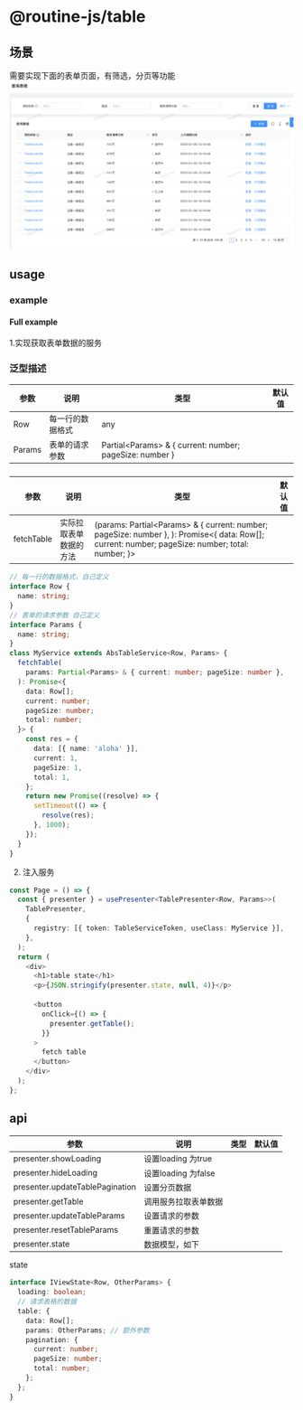 # @routine-js/table

## 场景
需要实现下面的表单页面，有筛选，分页等功能
![image](../../public/table.png)

## usage 
### example

<code src="../demos/table/index.tsx"></code>
#### Full example
<code src="../demos/table/antdTable.tsx"></code>

1.实现获取表单数据的服务

### 泛型描述
| 参数       | 说明                                             | 类型 | 默认值 |
| ---------- | ------------------------------------------------ | ---- | ------ |
| Row | 每一行的数据格式 | any   |        |
| Params  | 表单的请求参数               |Partial\<Params\> & { current: number; pageSize: number }   |        |

### 
| 参数       | 说明                                             | 类型 | 默认值 |
| ---------- | ------------------------------------------------ | ---- | ------ |
| fetchTable | 实际拉取表单数据的方法 | (params: Partial\<Params\> & { current: number; pageSize: number }, ): Promise\<{   data: Row[];   current: number;   pageSize: number;   total: number; }\>   |        |

```typescript
// 每一行的数据格式，自己定义
interface Row {
  name: string;
}
// 表单的请求参数 自己定义
interface Params {
  name: string;
}
class MyService extends AbsTableService<Row, Params> {
  fetchTable(
    params: Partial<Params> & { current: number; pageSize: number },
  ): Promise<{
    data: Row[];
    current: number;
    pageSize: number;
    total: number;
  }> {
    const res = {
      data: [{ name: 'aloha' }],
      current: 1,
      pageSize: 1,
      total: 1,
    };
    return new Promise((resolve) => {
      setTimeout(() => {
        resolve(res);
      }, 1000);
    });
  }
}
```

2. 注入服务
```typescript
const Page = () => {
  const { presenter } = usePresenter<TablePresenter<Row, Params>>(
    TablePresenter,
    {
      registry: [{ token: TableServiceToken, useClass: MyService }],
    },
  );
  return (
    <div>
      <h1>table state</h1>
      <p>{JSON.stringify(presenter.state, null, 4)}</p>

      <button
        onClick={() => {
          presenter.getTable();
        }}
      >
        fetch table
      </button>
    </div>
  );
};
```
## api

| 参数       | 说明                                             | 类型 | 默认值 |
| ---------- | ------------------------------------------------ | ---- | ------ |
| presenter.showLoading | 设置loading 为true   |     |        |
| presenter.hideLoading  | 设置loading 为false                |   |        |
| presenter.updateTablePagination  | 设置分页数据                |   |        |
| presenter.getTable  | 调用服务拉取表单数据                |   |        |
| presenter.updateTableParams  | 设置请求的参数                |   |        |
| presenter.resetTableParams  | 重置请求的参数                |   |        |
| presenter.state  | 数据模型，如下                |   |        |



state
```typescript
interface IViewState<Row, OtherParams> {
  loading: boolean;
  // 请求表格的数据
  table: {
    data: Row[];
    params: OtherParams; // 额外参数
    pagination: {
      current: number;
      pageSize: number;
      total: number;
    };
  };
}
```
